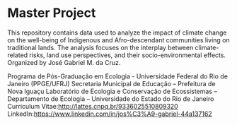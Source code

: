 # Master Project
 This repository contains data used to analyze the impact of climate change on the well-being of Indigenous and Afro-descendant communities living on traditional lands. The analysis focuses on the interplay between climate-related risks, land use perspectives, and their socio-environmental effects. Organized by José Gabriel M. da Cruz.

Programa de Pós-Graduação em Ecologia - Universidade Federal do Rio de Janeiro (PPGE/UFRJ)
Secretaria Municipal de Educação – Prefeitura de Nova Iguaçu
Laboratório de Ecologia e Conservação de Ecossistemas – Departamento de Ecologia – Universidade do Estado do Rio de Janeiro
Curriculum Vitae:http://lattes.cnpq.br/9336025510809320
LinkedIn:https://www.linkedin.com/in/jos%C3%A9-gabriel-44a137162
